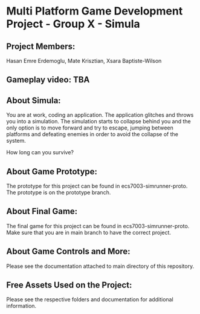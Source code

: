# Multi Platform Game Development Project - Group X - Simula

## Project Members:
Hasan Emre Erdemoglu, Mate Krisztian, Xsara Baptiste-Wilson

## Gameplay video: TBA

## About Simula:

You are at work, coding an application. The application glitches and throws you into a simulation. The simulation starts to collapse behind you and the only option is to move forward and try to escape, jumping between platforms and defeating enemies in order to avoid the collapse of the system.

How long can you survive?

## About Game Prototype:
The prototype for this project can be found in ecs7003-simrunner-proto. The prototype is on the prototype branch.

## About Final Game:
The final game for this project can be found in ecs7003-simrunner-proto. Make sure that you are in main branch to have the correct project. 

## About Game Controls and More:

Please see the documentation attached to main directory of this repository.

## Free Assets Used on the Project:
Please see the respective folders and documentation for additional information.
